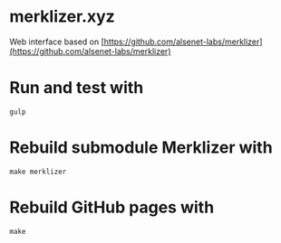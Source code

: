 # merklizer.xyz

Web interface based on [https://github.com/alsenet-labs/merklizer](https://github.com/alsenet-labs/merklizer)


# Run and test with
```
gulp
```

# Rebuild submodule Merklizer with
```
make merklizer
```

# Rebuild GitHub pages with
```
make
```
